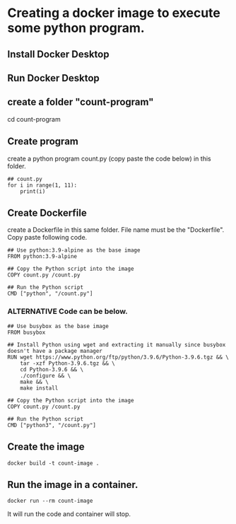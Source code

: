 # Creating a docker image to execute some python program.

## Install Docker Desktop

## Run Docker Desktop

## create a folder "count-program"
cd count-program

## Create program 

create a python program count.py (copy paste the code below) in this folder.
```
## count.py
for i in range(1, 11):
    print(i)
```

## Create Dockerfile 

create a Dockerfile in this same folder. File name must be the "Dockerfile". Copy paste following code.
```
## Use python:3.9-alpine as the base image
FROM python:3.9-alpine

## Copy the Python script into the image
COPY count.py /count.py

## Run the Python script
CMD ["python", "/count.py"]
```

### ALTERNATIVE Code can be below.

```
## Use busybox as the base image
FROM busybox

## Install Python using wget and extracting it manually since busybox doesn't have a package manager
RUN wget https://www.python.org/ftp/python/3.9.6/Python-3.9.6.tgz && \
    tar -xzf Python-3.9.6.tgz && \
    cd Python-3.9.6 && \
    ./configure && \
    make && \
    make install

## Copy the Python script into the image
COPY count.py /count.py

## Run the Python script
CMD ["python3", "/count.py"]
```


## Create the image 
```
docker build -t count-image .
```

## Run the image in a container.
```
docker run --rm count-image
```

It will run the code and container will stop.